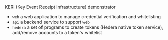 KERI (Key Event Receipt Infrastructure) demonstrator

- `web` a web application to manage credential verification and whitelisting
- `api` a backend service to support `web`
- `hedera` a set of programs to create tokens (Hedera native token service), add/remove accounts to a token's whitelist


